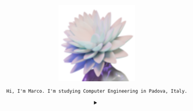 <div align="center">
  
  
  <img src="https://github.com/MarvinTheMoodLifter/marvinthemoodlifter/blob/main/flower-light.svg"/>

  ```
  Hi, I'm Marco. I'm studying Computer Engineering in Padova, Italy.
  ```

  <details>

  <summary><i></i></summary>
    
  <img src="https://i.giphy.com/media/v1.Y2lkPTc5MGI3NjExMDNyeXdrbnQydmthZTI2aW91Z29lbHk3YzllNzg5ZW40NTZyc3F5ciZlcD12MV9pbnRlcm5hbF9naWZfYnlfaWQmY3Q9cw/I3rbjijgss7D2Oab2A/giphy.gif" height="70"/>

  *Open source enthusiast, Raspberry Pi tinkerer and Linux lover!*

---

  ## <img src="https://i.giphy.com/media/v1.Y2lkPTc5MGI3NjExeWF0OXQya2NqdnU5aHNzbG83OXRiNmV0ZDNiYnZpOWttb2t4NnlyMyZlcD12MV9pbnRlcm5hbF9naWZfYnlfaWQmY3Q9cw/6KirhLJyR7oMcwgJQk/giphy.gif" height="70"/><br> Languages and tools I use
  
  <img src="https://github.com/devicons/devicon/blob/master/icons/rust/rust-original.svg" height="30" alt="Rust"/>
  <img src="https://github.com/devicons/devicon/blob/master/icons/cplusplus/cplusplus-original.svg" height="30" alt="C++"/>
  <img src="https://github.com/devicons/devicon/blob/master/icons/java/java-original.svg" height="30" alt="Java"/>
  <img src="https://github.com/devicons/devicon/blob/master/icons/elixir/elixir-original.svg" height="30" alt="Elixir"/>
  <img src="https://github.com/devicons/devicon/blob/master/icons/html5/html5-original.svg" height="30" alt="HTML"/>
  <img src="https://github.com/devicons/devicon/blob/master/icons/css3/css3-original.svg" height="30" alt="CSS"/>
  <img src="https://github.com/devicons/devicon/blob/master/icons/python/python-original.svg" height="30" alt="Python"/>
  <br>
  <img src="https://github.com/devicons/devicon/blob/master/icons/linux/linux-original.svg" height="30" alt="Linux"/>
  <img src="https://github.com/devicons/devicon/blob/master/icons/docker/docker-original.svg" height="30" alt="Docker"/>
  <img src="https://github.com/devicons/devicon/blob/master/icons/ssh/ssh-original-wordmark.svg" height="30" alt="SSH"/>
  <img src="https://github.com/devicons/devicon/blob/master/icons/git/git-original.svg" height="30" alt="Git"/>
  <img src="https://github.com/devicons/devicon/blob/master/icons/vim/vim-original.svg" height="30" alt="Vim"/>
  <img src="https://github.com/devicons/devicon/blob/master/icons/neovim/neovim-original.svg" height="30" alt="Neovim"/>
  <img src="https://github.com/devicons/devicon/blob/master/icons/astro/astro-original.svg" height="30" alt="Astro"/>
  <br>
  <br>
  
  <img src="https://i.giphy.com/media/v1.Y2lkPTc5MGI3NjExeHl3NG1vaDBibDlkeGphNHR6djlyeHJyc2xmaHQ3N3FxNGdiZ3h0biZlcD12MV9pbnRlcm5hbF9naWZfYnlfaWQmY3Q9cw/qlDjRipF0GwezDW2sV/giphy.gif" height="150"/>

  ## <img src="https://i.giphy.com/media/v1.Y2lkPTc5MGI3NjExOTg0NGFoaGRxN3Q1N2lpM3htZGhxcHg2c3ZsdGlyM2ttejM0Z3E4byZlcD12MV9pbnRlcm5hbF9naWZfYnlfaWQmY3Q9cw/wVu7n7ixgy0ciiXtFh/giphy.gif" width="50"/> Learning and Goals
  
  I am currently learning ***Rust***, experimenting with ***Elixir*** and improving my ***system administration*** skills with my homelab.

  <!-- [![Marco's GitHub stats](https://github-readme-stats.vercel.app/api?username=marvinthemoodlifter&show_icons=true&theme=merko)](https://github.com/anuraghazra/github-readme-stats) -->



---

  <a href="mailto:perin.marco@proton.me"><img src="https://i.giphy.com/media/v1.Y2lkPTc5MGI3NjExdmVpOWRsMWExaTc5cTF5MmFuOTYyaG5waDZ5dHZ3bzltaDRmZW55eCZlcD12MV9pbnRlcm5hbF9naWZfYnlfaWQmY3Q9cw/k3BaWknGtoURRum0hJ/giphy.gif" alt="Mail" height="50"/></a>
  <a href="https://fosstodon.org/@atheris"><img src="https://i.giphy.com/media/v1.Y2lkPTc5MGI3NjExcTBhajFjdGZndTlpZGJraTRtbDB3YWc1ZjhvdmphbnJ3dWFqY3BrMiZlcD12MV9pbnRlcm5hbF9naWZfYnlfaWQmY3Q9cw/HIN5ynLxOQz6PVWqmA/giphy.gif" alt="Mastodon" height="60"/></a>
  <a href="https://www.linkedin.com/in/marco-perin-b0791727b"><img src="https://i.giphy.com/media/v1.Y2lkPTc5MGI3NjExenJnOGZ4NWFvdThvaDYweHdja3Vxc3Fpb2xld2U3MTNlZ2h5ejB2YiZlcD12MV9pbnRlcm5hbF9naWZfYnlfaWQmY3Q9dHM/yDM1kJZthxFPoGDdmq/giphy.gif" alt="LinkedIn" height="60"/></a><br>
  
    
  </details>

 
</div>
